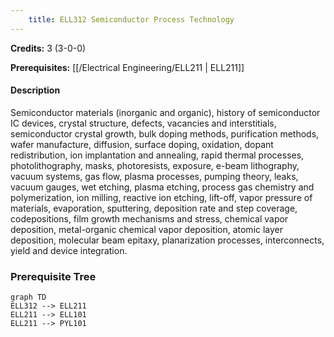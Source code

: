 ```yaml
---
    title: ELL312 Semiconductor Process Technology
---
```

**Credits:** 3 (3-0-0)



**Prerequisites:** [[/Electrical Engineering/ELL211 | ELL211]]

#### Description 
Semiconductor materials (inorganic and organic), history of semiconductor IC devices, crystal structure, defects, vacancies and interstitials, semiconductor crystal growth, bulk doping methods, purification methods, wafer manufacture, diffusion, surface doping, oxidation, dopant redistribution, ion implantation and annealing, rapid thermal processes, photolithography, masks, photoresists, exposure, e-beam lithography, vacuum systems, gas flow, plasma processes, pumping theory, leaks, vacuum gauges, wet etching, plasma etching, process gas chemistry and polymerization, ion milling, reactive ion etching, lift-off, vapor pressure of materials, evaporation, sputtering, deposition rate and step coverage, codepositions, film growth mechanisms and stress, chemical vapor deposition, metal-organic chemical vapor deposition, atomic layer deposition, molecular beam epitaxy, planarization processes, interconnects, yield and device integration.

### Prerequisite Tree

```mermaid
graph TD
ELL312 --> ELL211
ELL211 --> ELL101
ELL211 --> PYL101
```